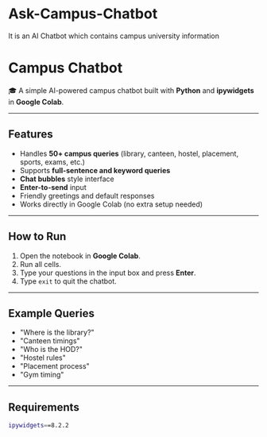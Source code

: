 # Ask-Campus-Chatbot
It is an AI Chatbot which contains campus university information
# Campus Chatbot

🎓 A simple AI-powered campus chatbot built with **Python** and **ipywidgets** in **Google Colab**.

---

## Features

- Handles **50+ campus queries** (library, canteen, hostel, placement, sports, exams, etc.)
- Supports **full-sentence and keyword queries**
- **Chat bubbles** style interface
- **Enter-to-send** input
- Friendly greetings and default responses
- Works directly in Google Colab (no extra setup needed)

---

## How to Run

1. Open the notebook in **Google Colab**.
2. Run all cells.
3. Type your questions in the input box and press **Enter**.
4. Type `exit` to quit the chatbot.

---

## Example Queries

- "Where is the library?"
- "Canteen timings"
- "Who is the HOD?"
- "Hostel rules"
- "Placement process"
- "Gym timing"

---

## Requirements

```bash
ipywidgets==8.2.2
